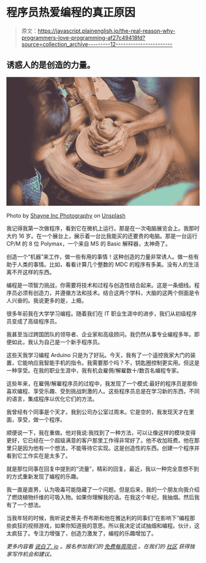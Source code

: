 # 程序员热爱编程的真正原因

> 原文：<https://javascript.plainenglish.io/the-real-reason-why-programmers-love-programming-af27c49418fd?source=collection_archive---------12----------------------->

## 诱惑人的是创造的力量。

![](img/76eef5d5c8a15bac06c73d6130706247.png)

Photo by [Shayne Inc Photography](https://unsplash.com/@shayneincphotography?utm_source=medium&utm_medium=referral) on [Unsplash](https://unsplash.com?utm_source=medium&utm_medium=referral)

我记得我第一次做程序，看到它在微机上运行。那是在一次电脑展览会上。我那时大约 16 岁。在一个展台上，展示着一台比我能买的还要贵的电脑。那是一台运行 CP/M 的 8 位 Polymax，一个来自 MS 的 Basic 解释器，太神奇了。

创造一个“机器”来工作，做一些有用的事情！这种创造的力量非常诱人。做一些有助于人类的事情。比如，看看计算几个整数的 MDC 的程序有多美。没有人的生活离不开这样的东西。

编程是一项智力挑战，你需要将技术和过程与创造性结合起来。这是一条细线。程序员必须有创造力，并遵循方法和技术。结合这两个学科，大脑的这两个侧面是令人兴奋的。我说更多的是，上瘾。

很多年前我在大学学习编程。随着我们在 IT 职业生涯中的进步，我们从初级程序员变成了高级程序员。

我甚至当过跨国团队的领导者、企业家和高级顾问。我仍然从事专业编程多年。即便如此，我认为自己是一个新手程序员。

这些天我学习编程 Arduino 只是为了好玩。今天，我有了一个遥控我家大门的装置，它能响应我智能手机的指令。我需要那个吗？不，钥匙圈控制更实用。但这是一种享受。在我的职业生涯中，我有机会雇佣/解雇数十/数百名编程专家。

这些年来，在雇佣/解雇程序员的过程中，我发现了一个模式:最好的程序员是那些喜欢编程、享受乐趣、受到挑战刺激的人。这些程序员总是在学习新的东西，不同的语言，集成程序以优化它们的方法。

我曾经有个同事是个天才。我到公司办公室过周末。它是空的，我发现天才在里面，享受，做一个程序。

顺便说一下，我在重做。他对我说:我找到了一种方法，可以让像这样的模块变得更好，它已经在一个超级满意的客户那里工作得非常好了。他不收加班费。他在那里只是因为他有一个想法，不能等待它实现。这是创造性的东西。创建一个程序并看到它工作实在是太多了。

就是那位同事在回复中提到的“流量”，精彩的回复。最近，我以一种完全意想不到的方式重新发现了编程的乐趣。

我一直是直男，认为吸毒可能隐藏了一个问题。但是后来，我的一个朋友向我介绍了燃烧植物纤维的可吸入物。如果你理解我的话。在我这个年纪，我抽烟。然后我有了一个想法。

当我年轻的时候，我听说史蒂夫·乔布斯和他在雅达利的同事们“在影响下”编程那些疯狂的视频游戏，如果你知道我的意思。所以我决定试试抽烟和编程。伙计，这太疯狂了。专注力增强了，创造力激发了，编程的乐趣增加了。

*更多内容看* [*说白了. io*](http://plainenglish.io/) *。报名参加我们的* [*免费每周简讯*](http://newsletter.plainenglish.io/) *。在我们的* [*社区*](https://discord.gg/GtDtUAvyhW) *获得独家写作机会和建议。*